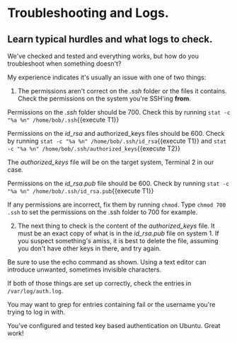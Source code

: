 # Troubleshooting and Logs.

## Learn typical hurdles and what logs to check.

We've checked and tested and everything works, but how do you troubleshoot when something doesn't?

My experience indicates it's usually an issue with one of two things:

1. The permissions aren't correct on the _.ssh_ folder or the files it contains. Check the permissions on the system you're SSH'ing **from**.

Permissions on the _.ssh_ folder should be 700. Check this by running `stat -c "%a %n" /home/bob/.ssh`{{execute T1}}

Permissions on the _id_rsa_ and authorized_keys files should be 600. Check by running `stat -c "%a %n" /home/bob/.ssh/id_rsa`{{execute T1}} and `stat -c "%a %n" /home/bob/.ssh/authorized_keys`{{execute T2}}

The _authorized_keys_ file will be on the target system, Terminal 2 in our case.

Permissions on the _id_rsa.pub_ file should be 600. Check by running `stat -c "%a %n" /home/bob/.ssh/id_rsa.pub`{{execute T1}}

If any permissions are incorrect, fix them by running `chmod`. Type `chmod 700 .ssh` to set the permissions on the .ssh folder to 700 for example.

2. The next thing to check is the content of the _authorized_keys_ file. It must be an exact copy of what is in the _id_rsa.pub_ file on system 1. If you suspect something's amiss, it is best to delete the file, assuming you don't have other keys in there, and try again.

Be sure to use the echo command as shown. Using a text editor can introduce unwanted, sometimes invisible characters.

If both of those things are set up correctly, check the entries in `/var/log/auth.log`.

You may want to grep for entries containing fail or the username you're trying to log in with.

You've configured and tested key based authentication on Ubuntu. Great work!
